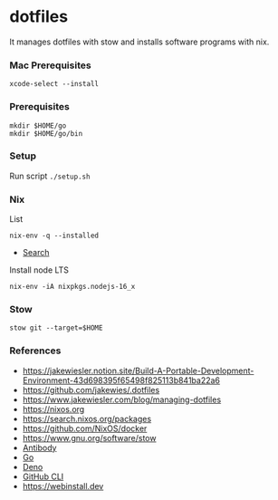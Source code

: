 # dotfiles
It manages dotfiles with stow and installs software programs with nix.

### Mac Prerequisites
```
xcode-select --install
```

### Prerequisites
```
mkdir $HOME/go
mkdir $HOME/go/bin
```

### Setup
Run script `./setup.sh`

### Nix

List
```
nix-env -q --installed 
```
* [Search](https://search.nixos.org/packages)

Install node LTS
```
nix-env -iA nixpkgs.nodejs-16_x
```

### Stow
```
stow git --target=$HOME
```

### References
* https://jakewiesler.notion.site/Build-A-Portable-Development-Environment-43d698395f65498f825113b841ba22a6
* https://github.com/jakewies/.dotfiles
* https://www.jakewiesler.com/blog/managing-dotfiles
* https://nixos.org
* https://search.nixos.org/packages
* https://github.com/NixOS/docker
* https://www.gnu.org/software/stow
* [Antibody](https://getantibody.github.io)
* [Go](https://go.dev)
* [Deno](https://deno.land)
* [GitHub CLI](https://cli.github.com/manual/gh)
* https://webinstall.dev
